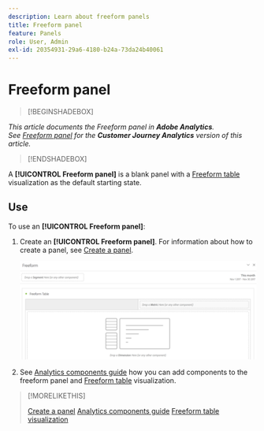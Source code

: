 ```yaml
---
description: Learn about freeform panels
title: Freeform panel
feature: Panels
role: User, Admin
exl-id: 20354931-29a6-4180-b24a-73da24b40061
---
```

# Freeform panel

>[!BEGINSHADEBOX]

*This article documents the Freeform panel in **Adobe Analytics**.<br/>See [Freeform panel](https://experienceleague.adobe.com/en/docs/analytics/analyze/analysis-workspace/panels/freeform-panel) for the **Customer Journey Analytics** version of this article.*

>[!ENDSHADEBOX]


A **[!UICONTROL Freeform panel]** is a blank panel with a [Freeform table](/help/analyze/analysis-workspace/visualizations/freeform-table/freeform-table.md) visualization as the default starting state.

## Use

To use an **[!UICONTROL Freeform panel]**:

1. Create an **[!UICONTROL Freeform panel]**. For information about how to create a panel, see [Create a panel](panels.md#create-a-panel).

   ![The default Freeform panel showing a blank panel with a freeform table.](assets/freeform-panel.png)

1. See [Analytics components guide](/help/components/home.md) how you can add components to the freeform panel and [Freeform table](/help/analyze/analysis-workspace/visualizations/freeform-table/freeform-table.md) visualization.


>[!MORELIKETHIS]
>
>[Create a panel](/help/analyze/analysis-workspace/c-panels/panels.md#create-a-panel)
>[Analytics components guide](/help/components/home.md)
>[Freeform table visualization](/help/analyze/analysis-workspace/visualizations/freeform-table/freeform-table.md)
>
